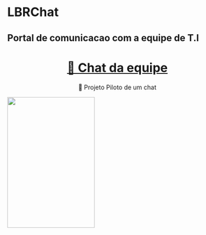 
# LBRChat
## Portal de comunicacao com a equipe de T.I

<h1 align="center">
    <a href="https://pt-br.reactjs.org/">🔗 Chat da equipe</a>
</h1>
<p align="center">🚀 Projeto Piloto de um chat</p>
<img src="![image](https://user-images.githubusercontent.com/43689307/123522047-2f791b00-d691-11eb-8873-05fc2ee42dae.png)
" style="width: 200px; height: 300px;"/>

